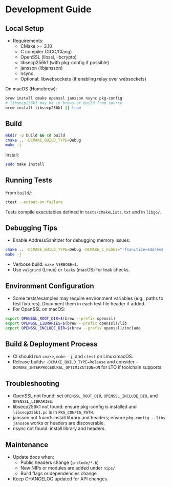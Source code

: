 # Development Guide

## Local Setup

- Requirements:
  - CMake >= 3.10
  - C compiler (GCC/Clang)
  - OpenSSL (libssl, libcrypto)
  - libsecp256k1 (with pkg-config if possible)
  - jansson (libjansson)
  - nsync
  - Optional: libwebsockets (if enabling relay over websockets)

On macOS (Homebrew):

```sh
brew install cmake openssl jansson nsync pkg-config
# libsecp256k1 may be in brews or build from source
brew install libsecp256k1 || true
```

## Build

```sh
mkdir -p build && cd build
cmake .. -DCMAKE_BUILD_TYPE=Debug
make -j
```

Install:

```sh
sudo make install
```

## Running Tests

From `build/`:

```sh
ctest --output-on-failure
```

Tests compile executables defined in `tests/CMakeLists.txt` and in `libgo/`.

## Debugging Tips

- Enable AddressSanitizer for debugging memory issues:

```sh
cmake .. -DCMAKE_BUILD_TYPE=Debug -DCMAKE_C_FLAGS="-fsanitize=address -fno-omit-frame-pointer" -DCMAKE_EXE_LINKER_FLAGS="-fsanitize=address"
make -j
```

- Verbose build: `make VERBOSE=1`.
- Use `valgrind` (Linux) or `leaks` (macOS) for leak checks.

## Environment Configuration

- Some tests/examples may require environment variables (e.g., paths to test fixtures). Document them in each test file header if added.
- For OpenSSL on macOS:

```sh
export OPENSSL_ROOT_DIR=$(brew --prefix openssl)
export OPENSSL_LIBRARIES=$(brew --prefix openssl)/lib
export OPENSSL_INCLUDE_DIR=$(brew --prefix openssl)/include
```

## Build & Deployment Process

- CI should run `cmake`, `make -j`, and `ctest` on Linux/macOS.
- Release builds: `-DCMAKE_BUILD_TYPE=Release` and consider `-DCMAKE_INTERPROCEDURAL_OPTIMIZATION=ON` for LTO if toolchain supports.

## Troubleshooting

- OpenSSL not found: set `OPENSSL_ROOT_DIR`, `OPENSSL_INCLUDE_DIR`, and `OPENSSL_LIBRARIES`.
- libsecp256k1 not found: ensure pkg-config is installed and `libsecp256k1.pc` is in `PKG_CONFIG_PATH`.
- jansson not found: install library and headers; ensure `pkg-config --libs jansson` works or headers are discoverable.
- nsync not found: install library and headers.

## Maintenance

- Update docs when:
  - Public headers change (`include/*.h`)
  - New NIPs or modules are added under `nips/`
  - Build flags or dependencies change
- Keep CHANGELOG updated for API changes.
